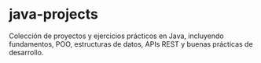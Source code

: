 # java-projects
Colección de proyectos y ejercicios prácticos en Java, incluyendo fundamentos, POO, estructuras de datos, APIs REST y buenas prácticas de desarrollo.
